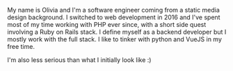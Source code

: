 My name is Olivia and I'm a software engineer coming from a static media design background. I switched to web development in 2016 and I've spent most of my time working with PHP ever since, with a short side quest involving a Ruby on Rails stack. I define myself as a backend developer but I mostly work with the full stack. I like to tinker with python and VueJS in my free time.

I'm also less serious than what I initially look like :)


<!--
**oliviagardiner/oliviagardiner** is a ✨ _special_ ✨ repository because its `README.md` (this file) appears on your GitHub profile.

Here are some ideas to get you started:

- 🔭 I’m currently working on ...
- 🌱 I’m currently learning ...
- 👯 I’m looking to collaborate on ...
- 🤔 I’m looking for help with ...
- 💬 Ask me about ...
- 📫 How to reach me: ...
- 😄 Pronouns: ...
- ⚡ Fun fact: ...
-->

